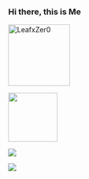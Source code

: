 ### Hi there, this is Me
<p align="left"><img width="125" src="https://komarev.com/ghpvc/?username=LeafxZer0&style=flat-square" alt="LeafxZer0"></p>
<p align="left"><img width="100" src="https://github.githubassets.com/images/mona-whisper.gif"></p>
<p align="left"><a href="https://github.com/LeafxZer0"><img src="https://github-readme-stats.vercel.app/api?username=LeafxZer0&show_icons=true&theme=cobalt"></a></p>
<p align="left"><a href="https://github.com/LeafxZer0"><img src="https://github-readme-stats.vercel.app/api/top-langs/?username=LeafxZer0&theme=cobalt&layout=compact"></a></p>
